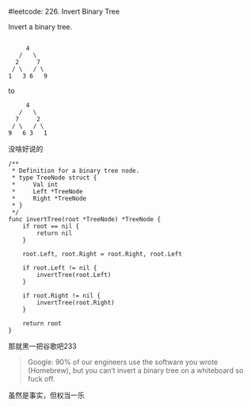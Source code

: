 #leetcode: 226. Invert Binary Tree

Invert a binary tree.

```

     4
   /   \
  2     7
 / \   / \
1   3 6   9
```
to

```
     4
   /   \
  7     2
 / \   / \
9   6 3   1
```

没啥好说的

```
/**
 * Definition for a binary tree node.
 * type TreeNode struct {
 *     Val int
 *     Left *TreeNode
 *     Right *TreeNode
 * }
 */
func invertTree(root *TreeNode) *TreeNode {
    if root == nil {
        return nil
    }
    
    root.Left, root.Right = root.Right, root.Left
    
    if root.Left != nil {
        invertTree(root.Left)
    }
    
    if root.Right != nil {
        invertTree(root.Right)
    }
    
    return root
}
```

那就黑一把谷歌吧233

> Google: 90% of our engineers use the software you wrote (Homebrew), but you can’t invert a binary tree on a whiteboard so fuck off.

虽然是事实，但权当一乐